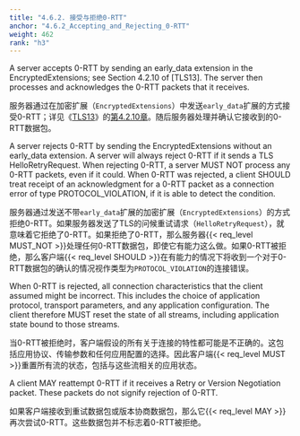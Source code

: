```yaml
---
title: "4.6.2. 接受与拒绝0-RTT"
anchor: "4.6.2_Accepting_and_Rejecting_0-RTT"
weight: 462
rank: "h3"
---
```


A server accepts 0-RTT by sending an early_data extension in the EncryptedExtensions; see Section 4.2.10 of [TLS13]. The server then processes and acknowledges the 0-RTT packets that it receives.

服务器通过在加密扩展（`EncryptedExtensions`）中发送`early_data`扩展的方式接受0-RTT；详见《[TLS13]()》的[第4.2.10章]()。随后服务器处理并确认它接收到的0-RTT数据包。

A server rejects 0-RTT by sending the EncryptedExtensions without an early_data extension. A server will always reject 0-RTT if it sends a TLS HelloRetryRequest. When rejecting 0-RTT, a server MUST NOT process any 0-RTT packets, even if it could. When 0-RTT was rejected, a client SHOULD treat receipt of an acknowledgment for a 0-RTT packet as a connection error of type PROTOCOL_VIOLATION, if it is able to detect the condition.

服务器通过发送不带`early_data`扩展的加密扩展（`EncryptedExtensions`）的方式拒绝0-RTT。如果服务器发送了TLS的问候重试请求（`HelloRetryRequest`），就意味着它拒绝了0-RTT。如果拒绝了0-RTT，那么服务器{{< req_level MUST_NOT >}}处理任何0-RTT数据包，即使它有能力这么做。如果0-RTT被拒绝，那么客户端{{< req_level SHOULD >}}在有能力的情况下将收到一个对于0-RTT数据包的确认的情况视作类型为`PROTOCOL_VIOLATION`的连接错误。

When 0-RTT is rejected, all connection characteristics that the client assumed might be incorrect. This includes the choice of application protocol, transport parameters, and any application configuration. The client therefore MUST reset the state of all streams, including application state bound to those streams.

当0-RTT被拒绝时，客户端假设的所有关于连接的特性都可能是不正确的。这包括应用协议、传输参数和任何应用配置的选择。因此客户端{{< req_level MUST >}}重置所有流的状态，包括与这些流相关的应用状态。

A client MAY reattempt 0-RTT if it receives a Retry or Version Negotiation packet. These packets do not signify rejection of 0-RTT.

如果客户端接收到重试数据包或版本协商数据包，那么它{{< req_level MAY >}}再次尝试0-RTT。这些数据包并不标志着0-RTT被拒绝。
